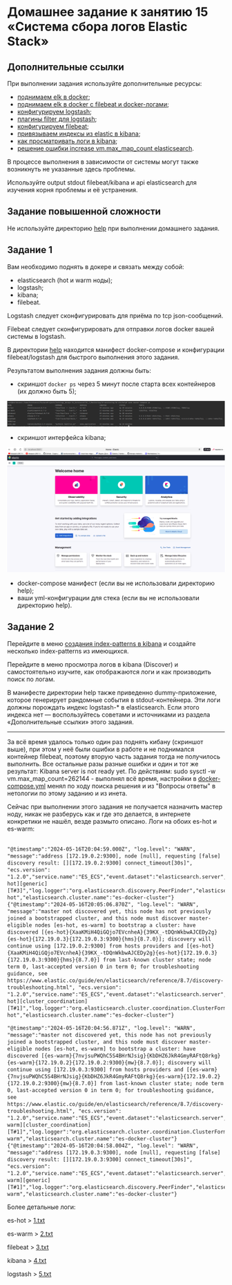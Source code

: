 # Домашнее задание к занятию 15 «Система сбора логов Elastic Stack»

## Дополнительные ссылки

При выполнении задания используйте дополнительные ресурсы:

- [поднимаем elk в docker](https://www.elastic.co/guide/en/elastic-stack-get-started/current/get-started-docker.html);
- [поднимаем elk в docker с filebeat и docker-логами](https://www.sarulabs.com/post/5/2019-08-12/sending-docker-logs-to-elasticsearch-and-kibana-with-filebeat.html);
- [конфигурируем logstash](https://www.elastic.co/guide/en/logstash/current/configuration.html);
- [плагины filter для logstash](https://www.elastic.co/guide/en/logstash/current/filter-plugins.html);
- [конфигурируем filebeat](https://www.elastic.co/guide/en/beats/libbeat/5.3/config-file-format.html);
- [привязываем индексы из elastic в kibana](https://www.elastic.co/guide/en/kibana/current/index-patterns.html);
- [как просматривать логи в kibana](https://www.elastic.co/guide/en/kibana/current/discover.html);
- [решение ошибки increase vm.max_map_count elasticsearch](https://stackoverflow.com/questions/42889241/how-to-increase-vm-max-map-count).

В процессе выполнения в зависимости от системы могут также возникнуть не указанные здесь проблемы.

Используйте output stdout filebeat/kibana и api elasticsearch для изучения корня проблемы и её устранения.

## Задание повышенной сложности

Не используйте директорию [help](help) при выполнении домашнего задания.

## Задание 1

Вам необходимо поднять в докере и связать между собой:

- elasticsearch (hot и warm ноды);
- logstash;
- kibana;
- filebeat.

Logstash следует сконфигурировать для приёма по tcp json-сообщений.

Filebeat следует сконфигурировать для отправки логов docker вашей системы в logstash.

В директории [help](help) находится манифест docker-compose и конфигурации filebeat/logstash для быстрого 
выполнения этого задания.

Результатом выполнения задания должны быть:

- скриншот `docker ps` через 5 минут после старта всех контейнеров (их должно быть 5);

![7.3.2.1.png](picture%2F7.3.2.1.png)

- скриншот интерфейса kibana;

![7.3.2.png](picture%2F7.3.2.png)

- docker-compose манифест (если вы не использовали директорию help);
- ваши yml-конфигурации для стека (если вы не использовали директорию help).

## Задание 2

Перейдите в меню [создания index-patterns  в kibana](http://localhost:5601/app/management/kibana/indexPatterns/create) и создайте несколько index-patterns из имеющихся.

Перейдите в меню просмотра логов в kibana (Discover) и самостоятельно изучите, как отображаются логи и как производить поиск по логам.

В манифесте директории help также приведенно dummy-приложение, которое генерирует рандомные события в stdout-контейнера.
Эти логи должны порождать индекс logstash-* в elasticsearch. Если этого индекса нет — воспользуйтесь советами и источниками из раздела «Дополнительные ссылки» этого задания.
 


---


За всё время удалось только один раз поднять кибану (скриншот выше), при этом у неё были ошибки в работе и не поднимался контейнер filebeat, поэтому вторую часть задания тогда не получилось выполнить. Все остальные разы разные ошибки и один и тот же результат: Kibana server is not ready yet.
По действиям: sudo sysctl -w vm.max_map_count=262144 - выполнял всё время, настройки в [docker-compose.yml](help%2Fdocker-compose.yml) менял по ходу поиска решения и из "Вопросы ответы" в нетологии по этому заданию и из инета.

Сейчас при выполнении этого задания не получается назначить мастер ноду, никак не разберусь как и где это делается, в интернете конкретики не нашёл, везде размыто описано.
Логи на обоих es-hot и es-warm:

```commandline

"@timestamp":"2024-05-16T20:04:59.000Z", "log.level": "WARN", "message":"address [172.19.0.2:9300], node [null], requesting [false] discovery result: [][172.19.0.2:9300] connect_timeout[30s]", "ecs.version": "1.2.0","service.name":"ES_ECS","event.dataset":"elasticsearch.server","process.thread.name":"elasticsearch[es-hot][generic][T#3]","log.logger":"org.elasticsearch.discovery.PeerFinder","elasticsearch.node.name":"es-hot","elasticsearch.cluster.name":"es-docker-cluster"}
{"@timestamp":"2024-05-16T20:05:06.870Z", "log.level": "WARN", "message":"master not discovered yet, this node has not previously joined a bootstrapped cluster, and this node must discover master-eligible nodes [es-hot, es-warm] to bootstrap a cluster: have discovered [{es-hot}{XaaKMiH4QiGQjo7EVcnheA}{39KX_-tDQnWkbwAJCEDy2g}{es-hot}{172.19.0.3}{172.19.0.3:9300}{hms}{8.7.0}]; discovery will continue using [172.19.0.2:9300] from hosts providers and [{es-hot}{XaaKMiH4QiGQjo7EVcnheA}{39KX_-tDQnWkbwAJCEDy2g}{es-hot}{172.19.0.3}{172.19.0.3:9300}{hms}{8.7.0}] from last-known cluster state; node term 0, last-accepted version 0 in term 0; for troubleshooting guidance, see https://www.elastic.co/guide/en/elasticsearch/reference/8.7/discovery-troubleshooting.html", "ecs.version": "1.2.0","service.name":"ES_ECS","event.dataset":"elasticsearch.server","process.thread.name":"elasticsearch[es-hot][cluster_coordination][T#1]","log.logger":"org.elasticsearch.cluster.coordination.ClusterFormationFailureHelper","elasticsearch.node.name":"es-hot","elasticsearch.cluster.name":"es-docker-cluster"}

```

```
"@timestamp":"2024-05-16T20:04:56.871Z", "log.level": "WARN", "message":"master not discovered yet, this node has not previously joined a bootstrapped cluster, and this node must discover master-eligible nodes [es-hot, es-warm] to bootstrap a cluster: have discovered [{es-warm}{7nvjsuPWQhC5S4BHrNJsig}{KbDHZ6JkR4GmyRAFtQ8rkg}{es-warm}{172.19.0.2}{172.19.0.2:9300}{mw}{8.7.0}]; discovery will continue using [172.19.0.3:9300] from hosts providers and [{es-warm}{7nvjsuPWQhC5S4BHrNJsig}{KbDHZ6JkR4GmyRAFtQ8rkg}{es-warm}{172.19.0.2}{172.19.0.2:9300}{mw}{8.7.0}] from last-known cluster state; node term 0, last-accepted version 0 in term 0; for troubleshooting guidance, see https://www.elastic.co/guide/en/elasticsearch/reference/8.7/discovery-troubleshooting.html", "ecs.version": "1.2.0","service.name":"ES_ECS","event.dataset":"elasticsearch.server","process.thread.name":"elasticsearch[es-warm][cluster_coordination][T#1]","log.logger":"org.elasticsearch.cluster.coordination.ClusterFormationFailureHelper","elasticsearch.node.name":"es-warm","elasticsearch.cluster.name":"es-docker-cluster"}
{"@timestamp":"2024-05-16T20:04:58.004Z", "log.level": "WARN", "message":"address [172.19.0.3:9300], node [null], requesting [false] discovery result: [][172.19.0.3:9300] connect_timeout[30s]", "ecs.version": "1.2.0","service.name":"ES_ECS","event.dataset":"elasticsearch.server","process.thread.name":"elasticsearch[es-warm][generic][T#1]","log.logger":"org.elasticsearch.discovery.PeerFinder","elasticsearch.node.name":"es-warm","elasticsearch.cluster.name":"es-docker-cluster"}

```

Более детальные логи: 

es-hot > [1.txt](help%2F1.txt)

es-warm > [2.txt](help%2F2.txt)

filebeat > [3.txt](help%2F3.txt)

kibana > [4.txt](help%2F4.txt)

logstash > [5.txt](help%2F5.txt)